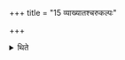 +++
title = "15 व्याख्यातश्चरुकल्पः"

+++

<details><summary>थिते</summary>

व्याख्यातश्चरुकल्पः १५
</details>
